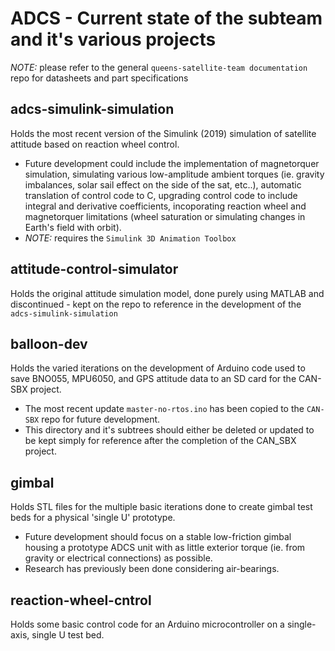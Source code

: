 # ADCS - Current state of the subteam and it's various projects
*NOTE:* please refer to the general `queens-satellite-team documentation` repo for datasheets and part specifications

## adcs-simulink-simulation
Holds the most recent version of the Simulink (2019) simulation of satellite attitude based on reaction wheel control.
- Future development could include the implementation of magnetorquer simulation, simulating various low-amplitude ambient torques (ie. gravity imbalances, solar sail effect on the side of the sat, etc..), automatic translation of control code to C, upgrading control code to include integral and derivative coefficients, incoporating reaction wheel and magnetorquer limitations (wheel saturation or simulating changes in Earth's field with orbit).
- *NOTE:* requires the `Simulink 3D Animation Toolbox`

## attitude-control-simulator
Holds the original attitude simulation model, done purely using MATLAB and discontinued - kept on the repo to reference in the development of the `adcs-simulink-simulation`

## balloon-dev
Holds the varied iterations on the development of Arduino code used to save BNO055, MPU6050, and GPS attitude data to an SD card for the CAN-SBX project.
- The most recent update `master-no-rtos.ino` has been copied to the `CAN-SBX` repo for future development.
- This directory and it's subtrees should either be deleted or updated to be kept simply for reference after the completion of the CAN_SBX project.

## gimbal
Holds STL files for the multiple basic iterations done to create gimbal test beds for a physical 'single U' prototype.
- Future development should focus on a stable low-friction gimbal housing a prototype ADCS unit with as little exterior torque (ie. from gravity or electrical connections) as possible.
- Research has previously been done considering air-bearings.

## reaction-wheel-cntrol
Holds some basic control code for an Arduino microcontroller on a single-axis, single U test bed.
